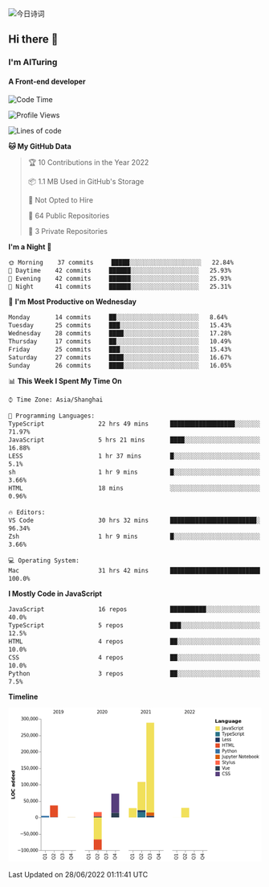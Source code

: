 <img alt="今日诗词" src="https://v2.jinrishici.com/one.svg?font-size=30&spacing=2&color=skyblue" style="max-width:100%; display: block; margin: 0 auto;">

## Hi there 👋
### I'm AITuring
#### A Front-end developer

<!-- <img src="./dhx.gif" width="400px"/> -->

<!--START_SECTION:waka-->
![Code Time](http://img.shields.io/badge/Code%20Time-3%2C539%20hrs%204%20mins-blue)

![Profile Views](http://img.shields.io/badge/Profile%20Views-0-blue)

![Lines of code](https://img.shields.io/badge/From%20Hello%20World%20I%27ve%20Written-486%20Thousand%20lines%20of%20code-blue)

**🐱 My GitHub Data** 

> 🏆 10 Contributions in the Year 2022
 > 
> 📦 1.1 MB Used in GitHub's Storage 
 > 
> 🚫 Not Opted to Hire
 > 
> 📜 64 Public Repositories 
 > 
> 🔑 3 Private Repositories  
 > 
**I'm a Night 🦉** 

```text
🌞 Morning    37 commits     █████░░░░░░░░░░░░░░░░░░░░   22.84% 
🌆 Daytime    42 commits     ██████░░░░░░░░░░░░░░░░░░░   25.93% 
🌃 Evening    42 commits     ██████░░░░░░░░░░░░░░░░░░░   25.93% 
🌙 Night      41 commits     ██████░░░░░░░░░░░░░░░░░░░   25.31%

```
📅 **I'm Most Productive on Wednesday** 

```text
Monday       14 commits     ██░░░░░░░░░░░░░░░░░░░░░░░   8.64% 
Tuesday      25 commits     ███░░░░░░░░░░░░░░░░░░░░░░   15.43% 
Wednesday    28 commits     ████░░░░░░░░░░░░░░░░░░░░░   17.28% 
Thursday     17 commits     ██░░░░░░░░░░░░░░░░░░░░░░░   10.49% 
Friday       25 commits     ███░░░░░░░░░░░░░░░░░░░░░░   15.43% 
Saturday     27 commits     ████░░░░░░░░░░░░░░░░░░░░░   16.67% 
Sunday       26 commits     ████░░░░░░░░░░░░░░░░░░░░░   16.05%

```


📊 **This Week I Spent My Time On** 

```text
⌚︎ Time Zone: Asia/Shanghai

💬 Programming Languages: 
TypeScript               22 hrs 49 mins      ██████████████████░░░░░░░   71.97% 
JavaScript               5 hrs 21 mins       ████░░░░░░░░░░░░░░░░░░░░░   16.88% 
LESS                     1 hr 37 mins        █░░░░░░░░░░░░░░░░░░░░░░░░   5.1% 
sh                       1 hr 9 mins         █░░░░░░░░░░░░░░░░░░░░░░░░   3.66% 
HTML                     18 mins             ░░░░░░░░░░░░░░░░░░░░░░░░░   0.96%

🔥 Editors: 
VS Code                  30 hrs 32 mins      ████████████████████████░   96.34% 
Zsh                      1 hr 9 mins         █░░░░░░░░░░░░░░░░░░░░░░░░   3.66%

💻 Operating System: 
Mac                      31 hrs 42 mins      █████████████████████████   100.0%

```

**I Mostly Code in JavaScript** 

```text
JavaScript               16 repos            ██████████░░░░░░░░░░░░░░░   40.0% 
TypeScript               5 repos             ███░░░░░░░░░░░░░░░░░░░░░░   12.5% 
HTML                     4 repos             ██░░░░░░░░░░░░░░░░░░░░░░░   10.0% 
CSS                      4 repos             ██░░░░░░░░░░░░░░░░░░░░░░░   10.0% 
Python                   3 repos             ██░░░░░░░░░░░░░░░░░░░░░░░   7.5%

```


**Timeline**

![Chart not found](https://raw.githubusercontent.com/AITuring/AITuring/main/charts/bar_graph.png) 


 Last Updated on 28/06/2022 01:11:41 UTC
<!--END_SECTION:waka-->


